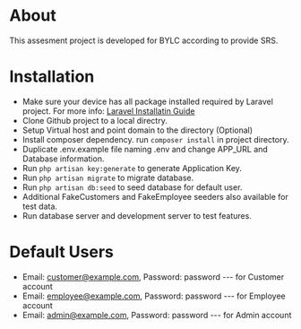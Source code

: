 # About
This assesment project is developed for BYLC according to provide SRS.

# Installation
* Make sure your device has all package installed required by Laravel project. For more info: [Laravel Installatin Guide](https://laravel.com/docs/8.x/installation)
* Clone Github project to a local directry.
* Setup Virtual host and point domain to the directory (Optional)
* Install composer dependency. run ```composer install``` in project directory.
* Duplicate .env.example file naming .env and change APP_URL and Database information.
* Run ```php artisan key:generate``` to generate Application Key.
* Run ```php artisan migrate``` to migrate database.
* Run ```php artisan db:seed``` to seed database for default user.
* Additional FakeCustomers and FakeEmployee seeders also available for test data.
* Run database server and development server to test features.

# Default Users
* Email: customer@example.com, Password: password  ---  for Customer account
* Email: employee@example.com, Password: password  ---  for Employee account
* Email: admin@example.com, Password: password  ---  for Admin account
